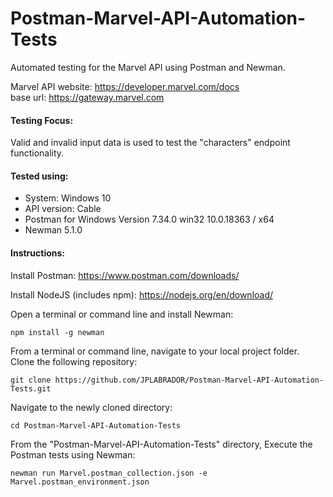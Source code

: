 # Postman-Marvel-API-Automation-Tests
Automated testing for the Marvel API using Postman and Newman.

Marvel API website: https://developer.marvel.com/docs \
base url: https://gateway.marvel.com

#### Testing Focus:
Valid and invalid input data is used to test the "characters" endpoint functionality.

#### Tested using:
* System: Windows 10
* API version: Cable
* Postman for Windows Version 7.34.0 win32 10.0.18363 / x64
* Newman 5.1.0


#### Instructions:
Install Postman: https://www.postman.com/downloads/

Install NodeJS (includes npm): https://nodejs.org/en/download/

Open a terminal or command line and install Newman:
```
npm install -g newman
```

From a terminal or command line, navigate to your local project folder. Clone the following repository:
```
git clone https://github.com/JPLABRADOR/Postman-Marvel-API-Automation-Tests.git
```
Navigate to the newly cloned directory:
```
cd Postman-Marvel-API-Automation-Tests
```
From the "Postman-Marvel-API-Automation-Tests" directory, Execute the Postman tests using Newman:
```
newman run Marvel.postman_collection.json -e Marvel.postman_environment.json
```
